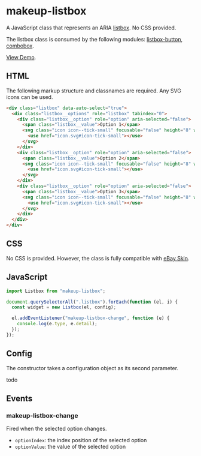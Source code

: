 # makeup-listbox

A JavaScript class that represents an ARIA [listbox](https://ebay.github.io/mindpatterns/input/listbox/index.html). No CSS provided.

The listbox class is consumed by the following modules: [listbox-button](../makeup-listbox-button)</a>, [combobox](../makeup-combobox).

[View Demo](https://makeup.github.io/makeup-js/makeup-listbox/index.html).

## HTML

The following markup structure and classnames are required. Any SVG icons can be used.

```html
<div class="listbox" data-auto-select="true">
  <div class="listbox__options" role="listbox" tabindex="0">
    <div class="listbox__option" role="option" aria-selected="false">
      <span class="listbox__value">Option 1</span>
      <svg class="icon icon--tick-small" focusable="false" height="8" width="8">
        <use href="icon.svg#icon-tick-small"></use>
      </svg>
    </div>
    <div class="listbox__option" role="option" aria-selected="false">
      <span class="listbox__value">Option 2</span>
      <svg class="icon icon--tick-small" focusable="false" height="8" width="8">
        <use href="icon.svg#icon-tick-small"></use>
      </svg>
    </div>
    <div class="listbox__option" role="option" aria-selected="false">
      <span class="listbox__value">Option 3</span>
      <svg class="icon icon--tick-small" focusable="false" height="8" width="8">
        <use href="icon.svg#icon-tick-small"></use>
      </svg>
    </div>
  </div>
</div>
```

## CSS

No CSS is provided. However, the class is fully compatible with [eBay Skin](https://ebay.github.io/skin/#listbox).

## JavaScript

```js
import Listbox from "makeup-listbox";

document.querySelectorAll(".listbox").forEach(function (el, i) {
  const widget = new Listbox(el, config);

  el.addEventListener("makeup-listbox-change", function (e) {
    console.log(e.type, e.detail);
  });
});
```

## Config

The constructor takes a configuration object as its second parameter.

todo

## Events

### makeup-listbox-change

Fired when the selected option changes.

- `optionIndex`: the index position of the selected option
- `optionValue`: the value of the selected option
